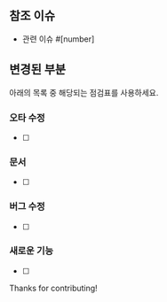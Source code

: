 ## 참조 이슈

- 관련 이슈 #[number]



## 변경된 부분

아래의 목록 중 해당되는 점검표를 사용하세요.



### 오타 수정

- [ ] 

### 문서

- [ ] 

### 버그 수정

- [ ] 

### 새로운 기능

- [ ] 



Thanks for contributing!
